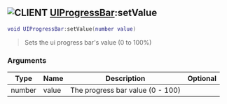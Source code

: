 ## ![](images/client.png "CLIENT") [UIProgressBar](ui_progress_bar):setValue

```lua
void UIProgressBar:setValue(number value)
```

> Sets the ui progress bar's value (0 to 100%)

### Arguments

| Type   | Name  | Description                      | Optional |
| ------ | ----- | -------------------------------- | -------: |
| number | value | The progress bar value (0 - 100) |          |
